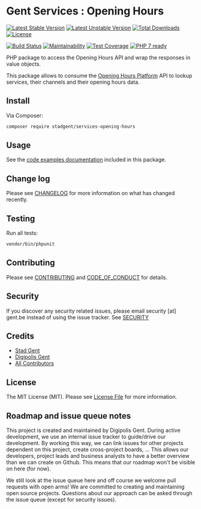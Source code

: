 # Gent Services : Opening Hours

[![Latest Stable Version][ico-version]][link-packagist]
[![Latest Unstable Version][ico-version-unstable]][link-packagist]
[![Total Downloads][ico-downloads]][link-packagist]
[![License][ico-license]][link-license]

[![Build Status][ico-travis]][link-travis]
[![Maintainability][ico-maintainability]][link-maintainability]
[![Test Coverage][ico-test-coverage]][link-test-coverage]
[![PHP 7 ready][ico-php7]][link-php7]

PHP package to access the Opening Hours API and wrap the responses in value
objects.

This package allows to consume the [Opening Hours Platform] API to lookup
services, their channels and their opening hours data.

## Install

Via Composer:

``` bash
composer require stadgent/services-opening-hours
```

## Usage

See the [code examples documentation](examples/README.md) included in this
package.

## Change log

Please see [CHANGELOG](CHANGELOG.md) for more information on what has changed
recently.

## Testing

Run all tests:

```bash
vendor/bin/phpunit
```

## Contributing

Please see [CONTRIBUTING](CONTRIBUTING.md)
and [CODE_OF_CONDUCT](CODE_OF_CONDUCT.md) for details.

## Security

If you discover any security related issues, please email security [at] gent.be
instead of using the issue tracker. See [SECURITY](SECURITY.md)

## Credits

- [Stad Gent][link-author-stadgent]
- [Digipolis Gent][link-author-digipolisgent]
- [All Contributors][link-contributors]

## License

The MIT License (MIT). Please see [License File](LICENSE.md) for more
information.

## Roadmap and issue queue notes

This project is created and maintained by Digipolis Gent. During active
development, we use an internal issue tracker to guide/drive our development.
By working this way, we can link issues for other projects dependent on this
project, create cross-project boards, ... This allows our developers, project
leads and business analysts to have a better overview than we can create on
Github. This means that our roadmap won't be visible on here (for now).

We still look at the issue queue here and off course we welcome pull requests
with open arms! We are committed to creating and maintaining open source
projects. Questions about our approach can be asked through the issue queue
(except for security issues).

[ico-version]: https://poser.pugx.org/stadgent/services-opening-hours/v/stable
[ico-version-unstable]: https://poser.pugx.org/stadgent/services-opening-hours/v/unstable
[ico-license]: https://poser.pugx.org/StadGent/php_package_services-opening-hours/license
[ico-downloads]: https://poser.pugx.org/StadGent/php_package_services-opening-hours/downloads
[ico-travis]: https://travis-ci.org/StadGent/php_package_services-opening-hours.svg?branch=develop
[ico-maintainability]: https://api.codeclimate.com/v1/badges/84475b0bcdae04464dd8/maintainability
[ico-test-coverage]: https://api.codeclimate.com/v1/badges/84475b0bcdae04464dd8/test_coverage
[ico-php7]: https://php7ready.timesplinter.ch/StadGent/php_package_services-opening-hours/master/badge.svg

[link-packagist]: https://packagist.org/packages/stadgent/services-opening-hours
[link-license]: LICENSE.md
[link-travis]: https://travis-ci.org/StadGent/php_package_services-opening-hours
[link-maintainability]: https://codeclimate.com/github/StadGent/php_package_services-opening-hours/maintainability
[link-test-coverage]: https://codeclimate.com/github/StadGent/php_package_services-opening-hours/test_coverage
[link-php7]: https://travis-ci.org/StadGent/php_package_services-opening-hours
[link-author-stadgent]: https://github.com/stadgent
[link-author-digipolisgent]: https://github.com/digipolisgent
[link-contributors]: ../../contributors
[Opening Hours platform]: https://github.com/StadGent/laravel_site_opening-hours
